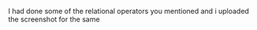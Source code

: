 I had done some of the relational operators you mentioned and i uploaded the screenshot for the same

